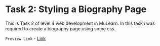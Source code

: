 # Task 2: Styling a Biography Page
This is Task 2 of level 4 web development in MuLearn. In this task i was required to create a biography page using some css.

``` Preview Link ``` - [Link](https://dhanush-ck.github.io/mulearn_biographypage/)
